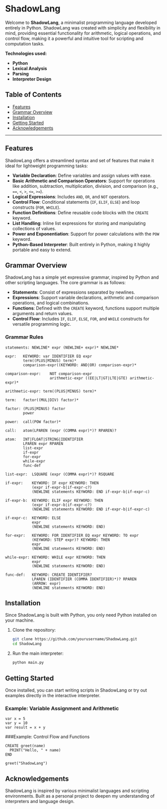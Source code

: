 # ShadowLang


Welcome to **ShadowLang**, a minimalist programming language developed entirely in Python. ShadowLang was created with simplicity and flexibility in mind, providing essential functionality for arithmetic, logical operations, and control flow, making it a powerful and intuitive tool for scripting and computation tasks.

**Technologies used:**
- **Python**
- **Lexical Analysis**
- **Parsing**
- **Interpreter Design**

## Table of Contents

- [Features](#features)
- [Grammar Overview](#grammar-overview)
- [Installation](#installation)
- [Getting Started](#getting-started)
- [Acknowledgements](#acknowledgements)

---

## Features

ShadowLang offers a streamlined syntax and set of features that make it ideal for lightweight programming tasks:

- **Variable Declaration**: Define variables and assign values with ease.
- **Basic Arithmetic and Comparison Operators**: Support for operations like addition, subtraction, multiplication, division, and comparison (e.g., `==`, `<`, `>`, `<=`, `>=`).
- **Logical Expressions**: Includes `AND`, `OR`, and `NOT` operators.
- **Control Flow**: Conditional statements (`IF`, `ELIF`, `ELSE`) and loop constructs (`FOR`, `WHILE`).
- **Function Definitions**: Define reusable code blocks with the `CREATE` keyword.
- **List Handling**: Inline list expressions for storing and manipulating collections of values.
- **Power and Exponentiation**: Support for power calculations with the `POW` keyword.
- **Python-Based Interpreter**: Built entirely in Python, making it highly portable and easy to extend.

## Grammar Overview

ShadowLang has a simple yet expressive grammar, inspired by Python and other scripting languages. The core grammar is as follows:

- **Statements**: Consist of expressions separated by newlines.
- **Expressions**: Support variable declarations, arithmetic and comparison operations, and logical combinations.
- **Functions**: Defined with the `CREATE` keyword, functions support multiple arguments and return values.
- **Control Flow**: Includes `IF`, `ELIF`, `ELSE`, `FOR`, and `WHILE` constructs for versatile programming logic.

### Grammar Rules

```plaintext
statements: NEWLINE* expr (NEWLINE+ expr)* NEWLINE*

expr:   KEYWORD: var IDENTIFIER EQ expr
        term((PLUS|MINUS) term)*
        comparison-expr((KEYWORD: AND|OR) comparison-expr)*

comparison-expr:    NOT comparison-expr
                    arithmetic-expr ((EE|LT|GT|LTE|GTE) arithmetic-expr)*

arithmetic-expr: term((PLUS|MINUS) term)*

term:   factor((MUL|DIV) factor)*

factor: (PLUS|MINUS) factor
        power

power:  call(POW factor)*

call:   atom(LPAREN (expr (COMMA expr)*)? RPAREN)?

atom:   INT|FLOAT|STRING|IDENTIFIER
        LPAREN expr RPAREN
        list-expr
        if-expr
        for-expr
        while-expr
        func-def

list-expr:  LSQUARE (expr (COMMA expr)*)? RSQUARE

if-expr:    KEYWORD: IF expr KEYWORD: THEN
            (expr if-expr-b|if-expr-c?)
            (NEWLINE statements KEYWORD: END if-expr-b|if-expr-c)

if-expr-b:  KEYWORD: ELIF expr KEYWORD: THEN
            (expr if-expr-b|if-expr-c?)
            (NEWLINE statements KEYWORD: END if-expr-b|if-expr-c)

if-expr-c:  KEYWORD: ELSE
            expr
            (NEWLINE statements KEYWORD: END)

for-expr:   KEYWORD: FOR IDENTIFIER EQ expr KEYWORD: TO expr
            (KEYWORD: STEP expr)? KEYWORD: THEN
            expr
            (NEWLINE statements KEYWORD: END)

while-expr: KEYWORD: WHILE expr KEYWORD: THEN
            expr
            (NEWLINE statements KEYWORD: END)

func-def:   KEYWORD: CREATE IDENTIFIER?
            LPAREN (IDENTIFIER (COMMA IDENTIFIER)*)? RPAREN
            (ARROW: expr)
            (NEWLINE statements KEYWORD: END)
```
## Installation

Since ShadowLang is built with Python, you only need Python installed on your machine.

1. Clone the repository:

   ```bash
   git clone https://github.com/yourusername/ShadowLang.git
   cd ShadowLang
2. Run the main interpreter:
   ```bash
   python main.py

## Getting Started

Once installed, you can start writing scripts in ShadowLang or try out examples directly in the interactive interpreter.

### Example: Variable Assignment and Arithmetic

```plaintext
var x = 5
var y = 10
var result = x + y
```
###Example: Control Flow and Functions

```plaintext
CREATE greet(name)
  PRINT("Hello, " + name)
END

greet("ShadowLang")
```

## Acknowledgements
ShadowLang is inspired by various minimalist languages and scripting environments. Built as a personal project to deepen my understanding of interpreters and language design.
